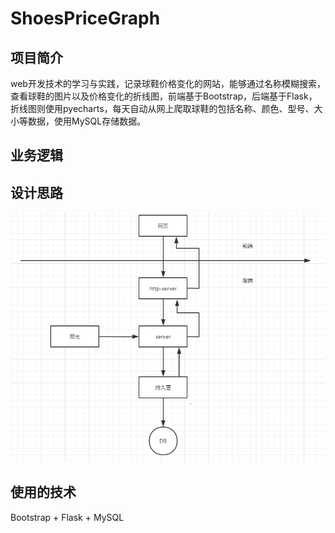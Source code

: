 # ShoesPriceGraph

## 项目简介
web开发技术的学习与实践，记录球鞋价格变化的网站，能够通过名称模糊搜索，查看球鞋的图片以及价格变化的折线图，前端基于Bootstrap，后端基于Flask，折线图则使用pyecharts，每天自动从网上爬取球鞋的包括名称、颜色、型号、大小等数据，使用MySQL存储数据。

## 业务逻辑


## 设计思路
![image](https://github.com/z6703/ShoesPriceGraph/blob/master/images/%E6%9E%B6%E6%9E%84%E5%9B%BE.png)

## 使用的技术
Bootstrap + Flask + MySQL


